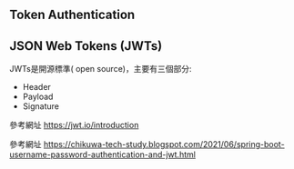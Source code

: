

## Token Authentication


## JSON Web Tokens (JWTs)
JWTs是開源標準( open source)，主要有三個部分:
* Header
* Payload
* Signature


參考網址
https://jwt.io/introduction

參考網址
https://chikuwa-tech-study.blogspot.com/2021/06/spring-boot-username-password-authentication-and-jwt.html
